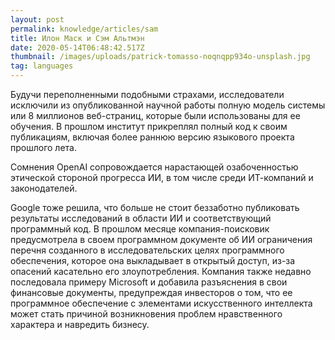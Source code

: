 ```yaml
---
layout: post
permalink: knowledge/articles/sam
title: Илон Маск и Сэм Альтмэн
date: 2020-05-14T06:48:42.517Z
thumbnail: /images/uploads/patrick-tomasso-noqnqpp934o-unsplash.jpg
tag: languages
---
```

Будучи переполненными подобными страхами, исследователи исключили из опубликованной научной работы полную модель системы или 8 миллионов веб-страниц, которые были использованы для ее обучения. В прошлом институт прикреплял полный код к своим публикациям, включая более раннюю версию языкового проекта прошлого лета.

Сомнения OpenAI сопровождается нарастающей озабоченностью этической стороной прогресса ИИ, в том числе среди ИТ-компаний и законодателей.

Google тоже решила, что больше не стоит беззаботно публиковать результаты исследований в области ИИ и соответствующий программный код. В прошлом месяце компания-поисковик предусмотрела в своем программном документе об ИИ ограничения перечня созданного в исследовательских целях программного обеспечения, которое она выкладывает в открытый доступ, из-за опасений касательно его злоупотребления. Компания также недавно последовала примеру Microsoft и добавила разъяснения в свои финансовые документы, предупреждая инвесторов о том, что ее программное обеспечение с элементами искусственного интеллекта может стать причиной возникновения проблем нравственного характера и навредить бизнесу.